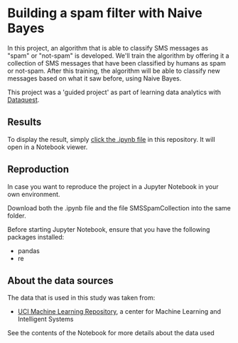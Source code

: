 # Building a spam filter with Naive Bayes

In this project, an algorithm that is able to classify SMS messages as "spam" or "not-spam" is developed. We'll train the algorithm by offering it a collection of SMS messages that have been classified by humans as spam or not-spam. After this training, the algorithm will be able to classify new messages based on what it saw before, using Naive Bayes.

This project was a 'guided project' as part of learning data analytics with [Dataquest](https://www.dataquest.io).

## Results

To display the result, simply [click the .ipynb file](https://github.com/jasperquak/building_spam_filter_naive_bayes/blob/main/BuildingSpamFilterNaiveBayes.ipynb) in this repository. It will open in a Notebook viewer.

## Reproduction

In case you want to reproduce the project in a Jupyter Notebook in your own environment.

Download both the .ipynb file and the file SMSSpamCollection into the same folder.

Before starting Jupyter Notebook, ensure that you have the following packages installed:
* pandas
* re

## About the data sources

The data that is used in this study was taken from:
* [UCI Machine Learning Repository](https://archive.ics.uci.edu/ml/datasets/sms+spam+collection), a center for Machine Learning and Intelligent Systems

See the contents of the Notebook for more details about the data used
